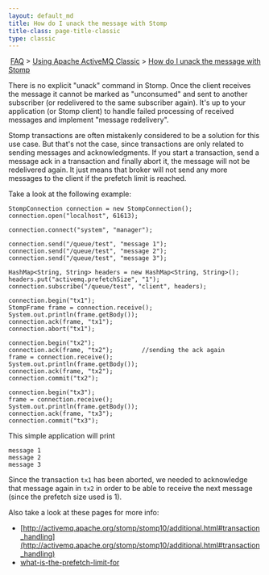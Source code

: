 ```yaml
---
layout: default_md
title: How do I unack the message with Stomp 
title-class: page-title-classic
type: classic
---
```


 [FAQ](faq) > [Using Apache ActiveMQ Classic](using-apache-activemq-classic) > [How do I unack the message with Stomp](how-do-i-unack-the-message-with-stomp)


There is no explicit "unack" command in Stomp. Once the client receives the message it cannot be marked as "unconsumed" and sent to another subscriber (or redelivered to the same subscriber again). It's up to your application (or Stomp client) to handle failed processing of received messages and implement "message redelivery".

Stomp transactions are often mistakenly considered to be a solution for this use case. But that's not the case, since transactions are only related to sending messages and acknowledgments. If you start a transaction, send a message ack in a transaction and finally abort it, the message will not be redelivered again. It just means that broker will not send any more messages to the client if the prefetch limit is reached.

Take a look at the following example:
```
StompConnection connection = new StompConnection();
connection.open("localhost", 61613);
		
connection.connect("system", "manager");
		
connection.send("/queue/test", "message 1");
connection.send("/queue/test", "message 2");
connection.send("/queue/test", "message 3");
		
HashMap<String, String> headers = new HashMap<String, String>();
headers.put("activemq.prefetchSize", "1");
connection.subscribe("/queue/test", "client", headers);
		
connection.begin("tx1");
StompFrame frame = connection.receive();
System.out.println(frame.getBody());
connection.ack(frame, "tx1");
connection.abort("tx1");
		
connection.begin("tx2");
connection.ack(frame, "tx2");        //sending the ack again
frame = connection.receive();
System.out.println(frame.getBody());
connection.ack(frame, "tx2");
connection.commit("tx2");
		
connection.begin("tx3");
frame = connection.receive();
System.out.println(frame.getBody());
connection.ack(frame, "tx3");
connection.commit("tx3");
```
This simple application will print
```
message 1
message 2
message 3
```
Since the transaction `tx1` has been aborted, we needed to acknowledge that message again in `tx2` in order to be able to receive the next message (since the prefetch size used is 1).

Also take a look at these pages for more info:

*   [http://activemq.apache.org/stomp/stomp10/additional.html#transaction_handling](http://activemq.apache.org/stomp/stomp10/additional.html#transaction_handling)
*   [what-is-the-prefetch-limit-for](what-is-the-prefetch-limit-for)

